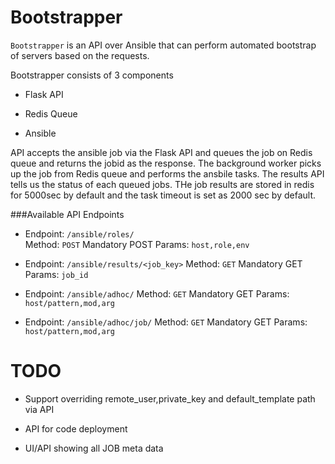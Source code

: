 Bootstrapper
===========

`Bootstrapper` is an API over Ansible that can perform automated bootstrap of servers based on the requests.

Bootstrapper consists of 3 components

 * Flask API

 * Redis Queue

 * Ansible


API accepts the ansible job via the Flask API and queues the job on Redis queue and returns the jobid as the response. The background worker picks up the job from Redis queue and performs the ansbile tasks. The results API tells us the status of each queued jobs. THe job results are stored in redis for 5000sec by default and the task timeout is set as 2000 sec by default.


###Available API Endpoints

  * Endpoint: `/ansible/roles/`  
    Method: `POST`
    Mandatory POST Params: `host,role,env`

  * Endpoint: `/ansible/results/<job_key>`
    Method: `GET`
    Mandatory GET Params: `job_id`

  * Endpoint: `/ansible/adhoc/`
    Method: `GET`
    Mandatory GET Params: `host/pattern,mod,arg`

  * Endpoint: `/ansible/adhoc/job/`
    Method: `GET`
    Mandatory GET Params: `host/pattern,mod,arg`

TODO
====

  * Support overriding remote_user,private_key and default_template path via API
 
  * API for code deployment

  * UI/API showing all JOB meta data
